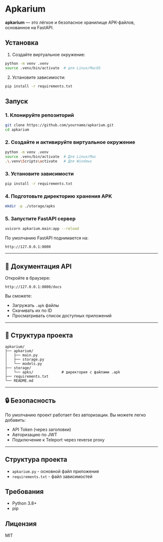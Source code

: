 # Apkarium

**apkarium** — это лёгкое и безопасное хранилище APK-файлов, основанное на FastAPI.


## Установка

1. Создайте виртуальное окружение:
```bash
python -m venv .venv
source .venv/bin/activate  # для Linux/MacOS
```

2. Установите зависимости:
```bash
pip install -r requirements.txt
```

## Запуск


### 1. Клонируйте репозиторий

```bash
git clone https://github.com/yourname/apkarium.git
cd apkarium
```

### 2. Создайте и активируйте виртуальное окружение

```bash
python -m venv .venv
source .venv/bin/activate  # Для Linux/Mac
.\.venv\Scripts\activate   # Для Windows
```

### 3. Установите зависимости

```bash
pip install -r requirements.txt
```

### 4. Подготовьте директорию хранения APK

```bash
mkdir -p ./storage/apks
```

### 5. Запустите FastAPI сервер

```bash
uvicorn apkarium.main:app --reload
```

По умолчанию FastAPI поднимается на:

```
http://127.0.0.1:8000
```

---

## 🧪 Документация API

Откройте в браузере:

```
http://127.0.0.1:8000/docs
```

Вы сможете:

- Загружать `.apk` файлы
- Скачивать их по ID
- Просматривать список доступных приложений

---

## 📁 Структура проекта

```
apkarium/
├── apkarium/
│   ├── main.py
│   ├── storage.py
│   └── models.py
├── storage/
│   └── apks/             # директория с файлами .apk
├── requirements.txt
└── README.md
```

---

## 🔒 Безопасность

По умолчанию проект работает без авторизации. Вы можете легко добавить:

- API Token (через заголовки)
- Авторизацию по JWT
- Подключение к Teleport через reverse proxy

---

## Структура проекта

- `apkarium.py` - основной файл приложения
- `requirements.txt` - файл зависимостей

## Требования

- Python 3.8+
- pip

## Лицензия

MIT
